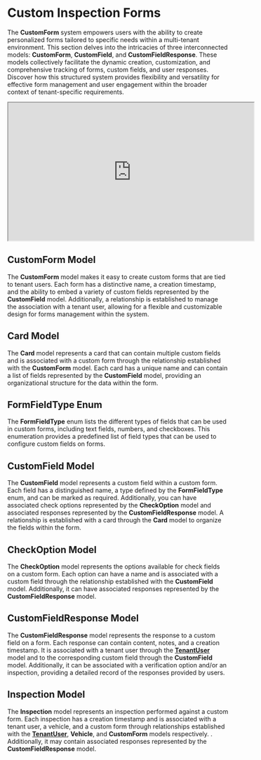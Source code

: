 # Custom Inspection Forms

The **CustomForm** system empowers users with the ability to create personalized forms tailored to specific needs within a multi-tenant environment. This section delves into the intricacies of three interconnected models: **CustomForm**, **CustomField**, and **CustomFieldResponse**. These models collectively facilitate the dynamic creation, customization, and comprehensive tracking of forms, custom fields, and user responses. Discover how this structured system provides flexibility and versatility for effective form management and user engagement within the broader context of tenant-specific requirements.

<iframe width="560" height="315" src='https://dbdiagram.io/e/65fdc6ecae072629cebcc19a/65fdc72fae072629cebcc5da'> </iframe>

## CustomForm Model

The **CustomForm** model makes it easy to create custom forms that are tied to tenant users. Each form has a distinctive name, a creation timestamp, and the ability to embed a variety of custom fields represented by the **CustomField** model. Additionally, a relationship is established to manage the association with a tenant user, allowing for a flexible and customizable design for forms management within the system.

## Card Model

The **Card** model represents a card that can contain multiple custom fields and is associated with a custom form through the relationship established with the **CustomForm** model. Each card has a unique name and can contain a list of fields represented by the **CustomField** model, providing an organizational structure for the data within the form.

## FormFieldType Enum

The **FormFieldType** enum lists the different types of fields that can be used in custom forms, including text fields, numbers, and checkboxes. This enumeration provides a predefined list of field types that can be used to configure custom fields on forms.

## CustomField Model

The **CustomField** model represents a custom field within a custom form. Each field has a distinguished name, a type defined by the **FormFieldType** enum, and can be marked as required. Additionally, you can have associated check options represented by the **CheckOption** model and associated responses represented by the **CustomFieldResponse** model. A relationship is established with a card through the **Card** model to organize the fields within the form.

## CheckOption Model

The **CheckOption** model represents the options available for check fields on a custom form. Each option can have a name and is associated with a custom field through the relationship established with the **CustomField** model. Additionally, it can have associated responses represented by the **CustomFieldResponse** model.

## CustomFieldResponse Model

The **CustomFieldResponse** model represents the response to a custom field on a form. Each response can contain content, notes, and a creation timestamp. It is associated with a tenant user through the **[TenantUser](../user/#tenantuser-model)** model and to the corresponding custom field through the **CustomField** model. Additionally, it can be associated with a verification option and/or an inspection, providing a detailed record of the responses provided by users.

## Inspection Model

The **Inspection** model represents an inspection performed against a custom form. Each inspection has a creation timestamp and is associated with a tenant user, a vehicle, and a custom form through relationships established with the **[TenantUser](../user/#tenantuser-model)**, **Vehicle**, and **CustomForm** models respectively. . Additionally, it may contain associated responses represented by the **CustomFieldResponse** model.
